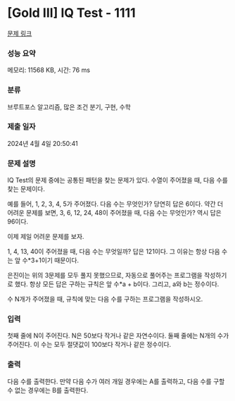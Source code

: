 # [Gold III] IQ Test - 1111 

[문제 링크](https://www.acmicpc.net/problem/1111) 

### 성능 요약

메모리: 11568 KB, 시간: 76 ms

### 분류

브루트포스 알고리즘, 많은 조건 분기, 구현, 수학

### 제출 일자

2024년 4월 4일 20:50:41

### 문제 설명

<p>IQ Test의 문제 중에는 공통된 패턴을 찾는 문제가 있다. 수열이 주어졌을 때, 다음 수를 찾는 문제이다.</p>

<p>예를 들어, 1, 2, 3, 4, 5가 주어졌다. 다음 수는 무엇인가? 당연히 답은 6이다. 약간 더 어려운 문제를 보면, 3, 6, 12, 24, 48이 주어졌을 때, 다음 수는 무엇인가? 역시 답은 96이다.</p>

<p>이제 제일 어려운 문제를 보자.</p>

<p>1, 4, 13, 40이 주어졌을 때, 다음 수는 무엇일까? 답은 121이다. 그 이유는 항상 다음 수는 앞 수*3+1이기 때문이다.</p>

<p>은진이는 위의 3문제를 모두 풀지 못했으므로, 자동으로 풀어주는 프로그램을 작성하기로 했다. 항상 모든 답은 구하는 규칙은 앞 수*a + b이다. 그리고, a와 b는 정수이다.</p>

<p>수 N개가 주어졌을 때, 규칙에 맞는 다음 수를 구하는 프로그램을 작성하시오.</p>

### 입력 

 <p>첫째 줄에 N이 주어진다. N은 50보다 작거나 같은 자연수이다. 둘째 줄에는 N개의 수가 주어진다. 이 수는 모두 절댓값이 100보다 작거나 같은 정수이다.</p>

### 출력 

 <p>다음 수를 출력한다. 만약 다음 수가 여러 개일 경우에는 A를 출력하고, 다음 수를 구할 수 없는 경우에는 B를 출력한다.</p>

